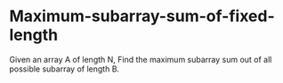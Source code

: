 # Maximum-subarray-sum-of-fixed-length
Given an array A of length N, Find the maximum subarray sum out of all possible subarray of length B.
